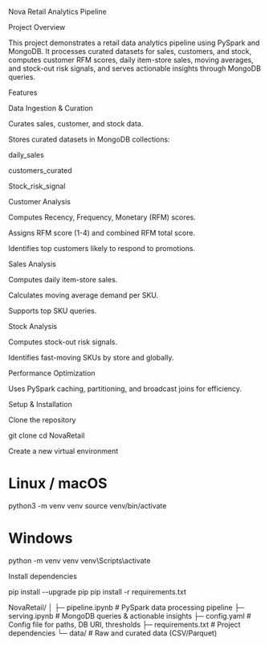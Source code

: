 Nova Retail Analytics Pipeline

Project Overview

This project demonstrates a retail data analytics pipeline using PySpark and MongoDB. It processes curated datasets for sales, customers, and stock, computes customer RFM scores, daily item-store sales, moving averages, and stock-out risk signals, and serves actionable insights through MongoDB queries.

Features

Data Ingestion & Curation

Curates sales, customer, and stock data.

Stores curated datasets in MongoDB collections:

daily_sales

customers_curated

Stock_risk_signal

Customer Analysis

Computes Recency, Frequency, Monetary (RFM) scores.

Assigns RFM score (1-4) and combined RFM total score.

Identifies top customers likely to respond to promotions.

Sales Analysis

Computes daily item-store sales.

Calculates moving average demand per SKU.

Supports top SKU queries.

Stock Analysis

Computes stock-out risk signals.

Identifies fast-moving SKUs by store and globally.

Performance Optimization

Uses PySpark caching, partitioning, and broadcast joins for efficiency.

Setup & Installation

Clone the repository

git clone <your-repo-url>
cd NovaRetail


Create a new virtual environment

# Linux / macOS
python3 -m venv venv
source venv/bin/activate

# Windows
python -m venv venv
venv\Scripts\activate


Install dependencies

pip install --upgrade pip
pip install -r requirements.txt

NovaRetail/
│
├─ pipeline.ipynb          # PySpark data processing pipeline
├─ serving.ipynb           # MongoDB queries & actionable insights
├─ config.yaml             # Config file for paths, DB URI, thresholds
├─ requirements.txt        # Project dependencies
└─ data/                   # Raw and curated data (CSV/Parquet)